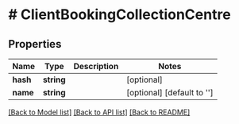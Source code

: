 # # ClientBookingCollectionCentre

## Properties

Name | Type | Description | Notes
------------ | ------------- | ------------- | -------------
**hash** | **string** |  | [optional]
**name** | **string** |  | [optional] [default to '']

[[Back to Model list]](../../README.md#models) [[Back to API list]](../../README.md#endpoints) [[Back to README]](../../README.md)
